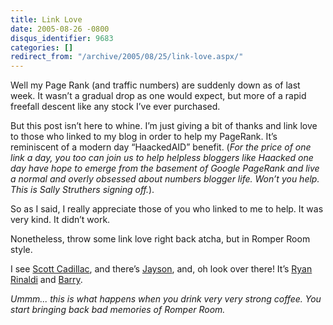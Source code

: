 ```yaml
---
title: Link Love
date: 2005-08-26 -0800
disqus_identifier: 9683
categories: []
redirect_from: "/archive/2005/08/25/link-love.aspx/"
---
```


Well my Page Rank (and traffic numbers) are suddenly down as of last
week. It wasn’t a gradual drop as one would expect, but more of a rapid
freefall descent like any stock I’ve ever purchased.

But this post isn’t here to whine. I’m just giving a bit of thanks and
link love to those who linked to my blog in order to help my PageRank.
It’s reminiscent of a modern day “HaackedAID” benefit. (*For the price
of one link a day, you too can join us to help helpless bloggers like
Haacked one day have hope to emerge from the basement of Google PageRank
and live a normal and overly obsessed about numbers blogger life. Won’t
you help. This is Sally Struthers signing off.*).

So as I said, I really appreciate those of you who linked to me to help.
It was very kind. It didn’t work.

Nonetheless, throw some link love right back atcha, but in Romper Room
style.

I see [Scott Cadillac](http://custom.softwarefor.net/), and there’s
[Jayson](http://jaysonknight.com/blog/), and, oh look over there! It’s
[Ryan
Rinaldi](http://blogs.geekdojo.net/ryan/archive/2005/08/25/9129.aspx)
and [Barry](http://idunno.org/).

*Ummm... this is what happens when you drink very very strong coffee.
You start bringing back bad memories of Romper Room.*

